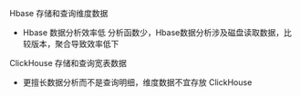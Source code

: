 Hbase 存储和查询维度数据

   - Hbase 数据分析效率低 分析函数少，Hbase数据分析涉及磁盘读取数据，比较版本，聚合导致效率低下

ClickHouse 存储和查询宽表数据

   - 更擅长数据分析而不是查询明细，维度数据不宜存放 ClickHouse
